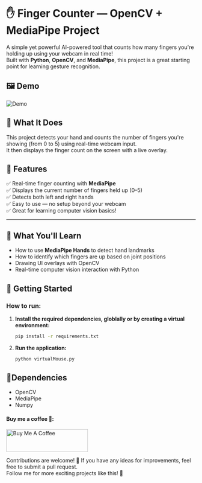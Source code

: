 # ✋ Finger Counter — OpenCV + MediaPipe Project

A simple yet powerful AI-powered tool that counts how many fingers you're holding up using your webcam in real time!  
Built with **Python**, **OpenCV**, and **MediaPipe**, this project is a great starting point for learning gesture recognition.

## 🖼 Demo

![Demo](assets/Demo.gif)

## 🎯 What It Does

This project detects your hand and counts the number of fingers you're showing (from 0 to 5) using real-time webcam input.  
It then displays the finger count on the screen with a live overlay.

## 🚀 Features

✅ Real-time finger counting with **MediaPipe**  
✅ Displays the current number of fingers held up (0–5)  
✅ Detects both left and right hands  
✅ Easy to use — no setup beyond your webcam  
✅ Great for learning computer vision basics!

---

## 🧠 What You'll Learn

- How to use **MediaPipe Hands** to detect hand landmarks
- How to identify which fingers are up based on joint positions
- Drawing UI overlays with OpenCV
- Real-time computer vision interaction with Python

## 🔧 Getting Started

### How to run:

1.  **Install the required dependencies, globlally or by creating a virtual environment:**

    ```bash
    pip install -r requirements.txt
    ```

2.  **Run the application:**

    ```bash
    python virtualMouse.py
    ```

## 📍Dependencies

- OpenCV
- MediaPipe
- Numpy

#### Buy me a coffee 🥹:

<a href="https://www.buymeacoffee.com/kunalmehra" target="_blank">
<img src="https://cdn.buymeacoffee.com/buttons/v2/default-yellow.png" alt="Buy Me A Coffee" style="height: 60px !important;width: 217px !important;" >
</a>

Contributions are welcome! 🙏 If you have any ideas for improvements, feel free to submit a pull request.\
Follow me for more exciting projects like this! 🤩
